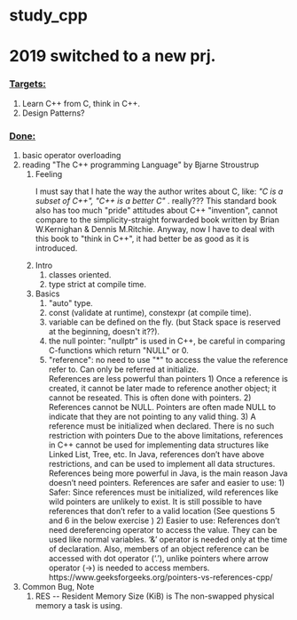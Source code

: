 # study_cpp
<h1> 2019 switched to a new prj.</h1>

<h3><u>Targets:</u></h3>
<ol>
    <li> Learn C++ from C, think in C++.
    <li> Design Patterns?
</ol>

<h3><u>Done:</u></h3>
<ol>
    <li>basic operator overloading</li>
    <li>reading "The C++ programming Language" by Bjarne Stroustrup </br>
        <ol>
            <li> Feeling </br>
                <p> I must say that I hate the way the author writes about C, like:<i> "C is a subset of C++", "C++ is a better C" </i>. really???
                This standard book also has too much "pride" attitudes about C++ "invention", cannot compare to the simplicity-straight forwarded book written by Brian W.Kernighan & Dennis M.Ritchie.
                Anyway, now I have to deal with this book to "think in C++", it had better be as good as it is introduced. </p>
            </li>
            <li> Intro </br>
                <ol>
                    <li>classes oriented.</li>
                    <li>type strict at compile time.</li>
                </ol>
            </li>
            <li> Basics </br>
                <ol>
                    <li>"auto" type.</li>
                    <li>const (validate at runtime), constexpr (at compile time).</li>
                    <li>variable can be defined on the fly. (but Stack space is reserved at the beginning, doesn't it??).</li>
                    <li>the null pointer: "nullptr" is used in C++, be careful in comparing C-functions which return "NULL" or 0.</li>
                    <li>"reference": no need to use "*" to access the value the reference refer to. Can only be referred at initialize.
                        </br>
                        References are less powerful than pointers
                        1) Once a reference is created, it cannot be later made to reference another object; it cannot be reseated. This is often done with pointers.
                        2) References cannot be NULL. Pointers are often made NULL to indicate that they are not pointing to any valid thing.
                        3) A reference must be initialized when declared. There is no such restriction with pointers
                        Due to the above limitations, references in C++ cannot be used for implementing data structures like Linked List, Tree, etc. In Java, references don’t have above restrictions, and can be used to implement all data structures. References being more powerful in Java, is the main reason Java doesn’t need pointers.
                        References are safer and easier to use:
                        1) Safer: Since references must be initialized, wild references like wild pointers are unlikely to exist. It is still possible to have references that don’t refer to a valid location (See questions 5 and 6 in the below exercise )
                        2) Easier to use: References don’t need dereferencing operator to access the value. They can be used like normal variables. ‘&’ operator is needed only at the time of declaration. Also, members of an object reference can be accessed with dot operator (‘.’), unlike pointers where arrow operator (->) is needed to access members.
                        </br>
                        https://www.geeksforgeeks.org/pointers-vs-references-cpp/
                    </li>
                </ol>
            </li>
        </ol>
    </li>
    <li>Common Bug, Note</br>
        <ol>
            <li> RES  --  Resident Memory Size (KiB) is The non-swapped physical memory a task is using. </li>
        </ol>
    </li>
</ol>

